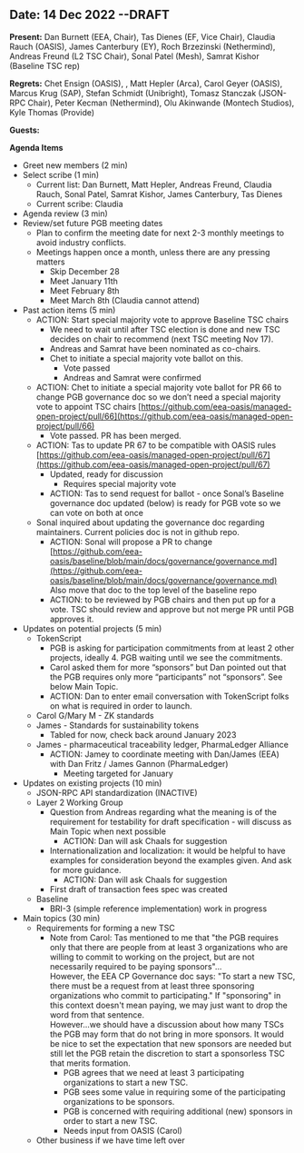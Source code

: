 ## Date: 14 Dec 2022  --DRAFT

**Present:** Dan Burnett (EEA, Chair), Tas Dienes (EF, Vice Chair), Claudia Rauch (OASIS), James Canterbury (EY),  Roch Brzezinski (Nethermind), Andreas Freund (L2 TSC Chair), Sonal Patel (Mesh)​​, Samrat Kishor (Baseline TSC rep)

**Regrets:** Chet Ensign (OASIS), , Matt Hepler (Arca), Carol Geyer (OASIS), Marcus Krug (SAP), Stefan Schmidt (Unibright), Tomasz Stanczak (JSON-RPC Chair), Peter Kecman (Nethermind), Olu Akinwande (Montech Studios), Kyle Thomas (Provide)

**Guests:** 

**Agenda Items**



* Greet new members (2 min)
* Select scribe (1 min)
    * Current list: Dan Burnett, Matt Hepler, Andreas Freund, Claudia Rauch, Sonal Patel, Samrat Kishor, James Canterbury, Tas Dienes
    * Current scribe: Claudia
* Agenda review (3 min)
* Review/set future PGB meeting dates
    * Plan to confirm the meeting date for next 2-3 monthly meetings to avoid industry conflicts. 
    * Meetings happen once a month, unless there are any pressing matters
        * Skip December 28
        * Meet January 11th
        * Meet February 8th
        * Meet March 8th (Claudia cannot attend)
* Past action items (5 min)
    * ACTION: Start special majority vote to approve Baseline TSC chairs 
        * We need to wait until after TSC election is done and new TSC decides on chair to recommend (next TSC meeting Nov 17).  
        * Andreas and Samrat have been nominated as co-chairs.
        * Chet to initiate a special majority vote ballot on this.
            * Vote passed
            * Andreas and Samrat were confirmed
    * ACTION: Chet to initiate a special majority vote ballot for PR 66 to change PGB governance doc so we don’t need a special majority vote to appoint TSC chairs [https://github.com/eea-oasis/managed-open-project/pull/66](https://github.com/eea-oasis/managed-open-project/pull/66)
        * Vote passed. PR has been merged.
    * ACTION: Tas to update PR 67 to be compatible with OASIS rules [https://github.com/eea-oasis/managed-open-project/pull/67](https://github.com/eea-oasis/managed-open-project/pull/67) 
        * Updated, ready for discussion
            * Requires special majority vote
        * ACTION: Tas to send request for ballot - once Sonal’s Baseline governance doc updated (below) is ready for PGB vote so we can vote on both at once
    * Sonal inquired about updating the governance doc regarding maintainers. Current policies doc is not in github repo.
        * ACTION: Sonal will propose a PR to change [https://github.com/eea-oasis/baseline/blob/main/docs/governance/governance.md](https://github.com/eea-oasis/baseline/blob/main/docs/governance/governance.md) Also move that doc to the top level of the baseline repo
        * ACTION: to be reviewed by PGB chairs and then put up for a vote. TSC should review and approve but not merge PR until PGB approves it.
* Updates on potential projects (5 min)
    * TokenScript
        * PGB is asking for participation commitments from at least 2 other projects, ideally 4.  PGB waiting until we see the commitments.
        * Carol asked them for more “sponsors” but Dan pointed out that the PGB requires only more “participants” not “sponsors”.  See below Main Topic.
        * ACTION: Dan to enter email conversation with TokenScript folks on what is required in order to launch.
    * Carol G/Mary M - ZK standards
    * James - Standards for sustainability tokens
        * Tabled for now, check back around January 2023
    * James - pharmaceutical traceability ledger, PharmaLedger Alliance
        * ACTION: Jamey to coordinate meeting with Dan/James (EEA) with Dan Fritz / James Gannon (PharmaLedger)
            * Meeting targeted for January
* Updates on existing projects (10 min)
    * JSON-RPC API standardization (INACTIVE)
    * Layer 2 Working Group
        * Question from Andreas regarding what the meaning is of the requirement for testability for draft specification - will discuss as Main Topic when next possible
            * ACTION: Dan will ask Chaals for suggestion
        * Internationalization and localization: it would be helpful to have examples for consideration beyond the examples given. And ask for more guidance.
            * ACTION: Dan will ask Chaals for suggestion
        * First draft of transaction fees spec was created
    * Baseline
        * BRI-3 (simple reference implementation) work in progress 
* Main topics (30 min) 
    * Requirements for forming a new TSC
        * Note from Carol: Tas mentioned to me that "the PGB requires only that there are people from at least 3 organizations who are willing to commit to working on the project, but are not necessarily required to be paying sponsors"... \
However, the EEA CP Governance doc says: "To start a new TSC, there must be a request from at least three sponsoring organizations who commit to participating." If "sponsoring" in this context doesn't mean paying, we may just want to drop the word from that sentence. \
However...we should have a discussion about how many TSCs the PGB may form that do not bring in more sponsors. It would be nice to set the expectation that new sponsors are needed but still let the PGB retain the discretion to start a sponsorless TSC that merits formation.
            * PGB agrees that we need at least 3 participating organizations to start a new TSC.
            * PGB sees some value in requiring some of the participating organizations to be sponsors.
            * PGB is concerned with requiring additional (new) sponsors in order to start a new TSC.
            * Needs input from OASIS (Carol)
    * Other business if we have time left over
    
